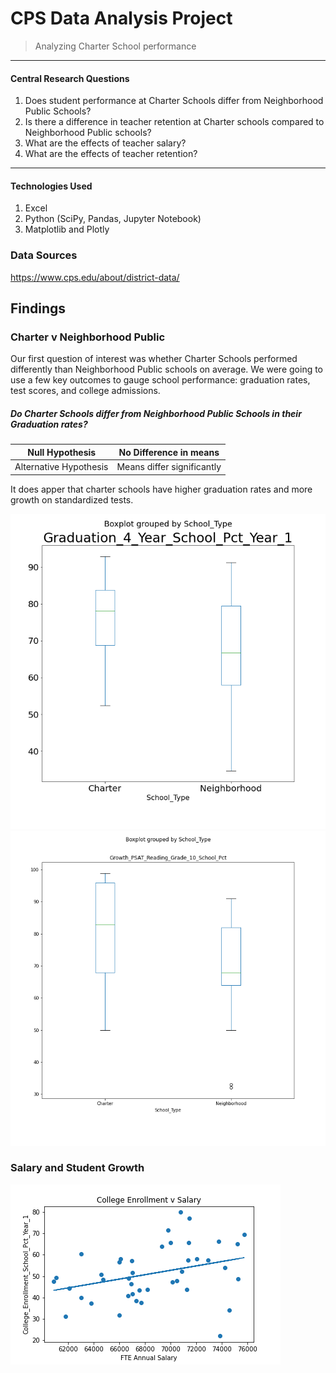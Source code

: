 # CPS Data Analysis Project

>Analyzing Charter School performance

---

#### Central Research Questions
1. Does student performance at Charter Schools differ from Neighborhood Public Schools?
2. Is there a difference in teacher retention at Charter schools compared to Neighborhood Public schools?
3. What are the effects of teacher salary?
4. What are the effects of teacher retention?

---

#### Technologies Used
1. Excel
2. Python (SciPy, Pandas, Jupyter Notebook)
3. Matplotlib and Plotly

### Data Sources
https://www.cps.edu/about/district-data/

## Findings

### Charter v Neighborhood Public

Our first question of interest was whether Charter Schools performed differently than Neighborhood Public schools on average. We were going to use a few key outcomes to gauge school performance: graduation rates, test scores, and college admissions.

##### Do Charter Schools differ from Neighborhood Public Schools in their Graduation rates?

|     Null   Hypothesis   | No Difference in means |
| ------------- | ------------- |
|  Alternative Hypothesis | Means differ significantly |

It does apper that charter schools have higher graduation rates and more growth on standardized tests.

![alt text](https://github.com/RiverJAM/CPS_Data_Analysis/blob/main/output_data/Grad41vST.png "figure 1")
![alt text](https://github.com/RiverJAM/CPS_Data_Analysis/blob/main/output_data/Growth10ReadvST.png)

### Salary and Student Growth

![alt text](https://github.com/RiverJAM/CPS_Data_Analysis/blob/main/output_data/CollegeEnvSalary.png)

